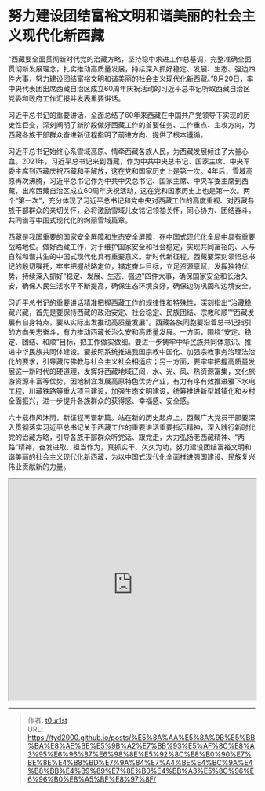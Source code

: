 # 努力建设团结富裕文明和谐美丽的社会主义现代化新西藏


“西藏要全面贯彻新时代党的治藏方略，坚持稳中求进工作总基调，完整准确全面贯彻新发展理念，扎实推动高质量发展，持续深入抓好稳定、发展、生态、强边四件大事，努力建设团结富裕文明和谐美丽的社会主义现代化新西藏。”8月20日，率中央代表团出席西藏自治区成立60周年庆祝活动的习近平总书记听取西藏自治区党委和政府工作汇报并发表重要讲话。

习近平总书记的重要讲话，全面总结了60年来西藏在中国共产党领导下实现的历史性巨变，深刻阐明了新阶段做好西藏工作的首要任务、工作重点、主攻方向，为西藏各族干部群众奋进新征程指明了前进方向、提供了根本遵循。

习近平总书记始终心系雪域高原、情牵西藏各族人民，为西藏发展倾注了大量心血。2021年，习近平总书记来到西藏，作为中共中央总书记、国家主席、中央军委主席到西藏庆祝西藏和平解放，这在党和国家历史上是第一次。4年后，雪域高原再次沸腾，习近平总书记作为中共中央总书记、国家主席、中央军委主席到西藏，出席西藏自治区成立60周年庆祝活动，这在党和国家历史上也是第一次。两个“第一次”，充分体现了习近平总书记和党中央对西藏工作的高度重视、对西藏各族干部群众的亲切关怀，必将激励雪域儿女铭记领袖关怀，同心协力、团结奋斗，共同谱写中国式现代化的绚丽雪域篇章。

西藏是我国重要的国家安全屏障和生态安全屏障，在中国式现代化全局中具有重要战略地位。做好西藏工作，对于维护国家安全和社会稳定，实现共同富裕的、人与自然和谐共生的中国式现代化具有重要意义。新时代新征程，西藏要深刻领悟总书记的殷切嘱托，牢牢把握战略定位，锚定奋斗目标，立足资源禀赋，发挥独特优势，持续深入抓好“稳定、发展、生态、强边”四件大事，确保国家安全和长治久安，确保人民生活水平不断提高，确保生态环境良好，确保边防巩固和边境安全。

习近平总书记的重要讲话精准把握西藏工作的规律性和特殊性，深刻指出“治藏稳藏兴藏，首先是要保持西藏的政治安定、社会稳定、民族团结、宗教和顺”“西藏发展有自身特点，要从实际出发推动高质量发展”。西藏各族同胞要沿着总书记指引的方向矢志奋斗，有力推动西藏长治久安和高质量发展。一方面，围绕“安定、稳定、团结、和顺”目标，把工作做实做细。要进一步铸牢中华民族共同体意识、推进中华民族共同体建设。要按照系统推进我国宗教中国化、加强宗教事务治理法治化的要求，引导藏传佛教与社会主义社会相适应；另一方面，要牢牢把握高质量发展这一新时代的硬道理，发挥好西藏地域辽阔，水、光、风、热资源富集，文化旅游资源丰富等优势，因地制宜发展高原特色优势产业，有力有序有效推进雅下水电工程、川藏铁路等重大项目建设，加强生态文明建设，统筹推进新型城镇化和乡村全面振兴，进一步提升各族群众的获得感、幸福感、安全感。

六十载栉风沐雨，新征程再谱新篇。站在新的历史起点上，西藏广大党员干部要深入贯彻落实习近平总书记关于西藏工作的重要讲话重要指示精神，深入践行新时代党的治藏方略，引导各族干部群众听党话、跟党走，大力弘扬老西藏精神、“两路”精神，奋发进取、担当作为，真抓实干、久久为功，努力建设团结富裕文明和谐美丽的社会主义现代化新西藏，为以中国式现代化全面推进强国建设、民族复兴伟业贡献新的力量。

<iframe
    width="100%"
    height="450"
    src="https://content-static.cctvnews.cctv.com/snow-book/index.html?item_id=12427577243421717170&track_id=9C447987-5649-49C9-A155-C998DC7D0826_777515475417"
></iframe>

---

> 作者: [t0ur1st](https://github.com/tyd2000)  
> URL: https://tyd2000.github.io/posts/%E5%8A%AA%E5%8A%9B%E5%BB%BA%E8%AE%BE%E5%9B%A2%E7%BB%93%E5%AF%8C%E8%A3%95%E6%96%87%E6%98%8E%E5%92%8C%E8%B0%90%E7%BE%8E%E4%B8%BD%E7%9A%84%E7%A4%BE%E4%BC%9A%E4%B8%BB%E4%B9%89%E7%8E%B0%E4%BB%A3%E5%8C%96%E6%96%B0%E8%A5%BF%E8%97%8F/  

